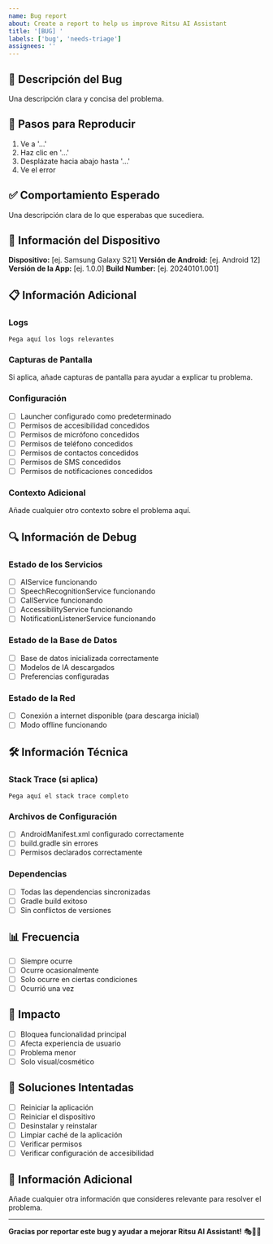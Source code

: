 ```yaml
---
name: Bug report
about: Create a report to help us improve Ritsu AI Assistant
title: '[BUG] '
labels: ['bug', 'needs-triage']
assignees: ''
---
```


## 🐛 Descripción del Bug

Una descripción clara y concisa del problema.

## 🔄 Pasos para Reproducir

1. Ve a '...'
2. Haz clic en '...'
3. Desplázate hacia abajo hasta '...'
4. Ve el error

## ✅ Comportamiento Esperado

Una descripción clara de lo que esperabas que sucediera.

## 📱 Información del Dispositivo

**Dispositivo:** [ej. Samsung Galaxy S21]
**Versión de Android:** [ej. Android 12]
**Versión de la App:** [ej. 1.0.0]
**Build Number:** [ej. 20240101.001]

## 📋 Información Adicional

### Logs
```
Pega aquí los logs relevantes
```

### Capturas de Pantalla
Si aplica, añade capturas de pantalla para ayudar a explicar tu problema.

### Configuración
- [ ] Launcher configurado como predeterminado
- [ ] Permisos de accesibilidad concedidos
- [ ] Permisos de micrófono concedidos
- [ ] Permisos de teléfono concedidos
- [ ] Permisos de contactos concedidos
- [ ] Permisos de SMS concedidos
- [ ] Permisos de notificaciones concedidos

### Contexto Adicional
Añade cualquier otro contexto sobre el problema aquí.

## 🔍 Información de Debug

### Estado de los Servicios
- [ ] AIService funcionando
- [ ] SpeechRecognitionService funcionando
- [ ] CallService funcionando
- [ ] AccessibilityService funcionando
- [ ] NotificationListenerService funcionando

### Estado de la Base de Datos
- [ ] Base de datos inicializada correctamente
- [ ] Modelos de IA descargados
- [ ] Preferencias configuradas

### Estado de la Red
- [ ] Conexión a internet disponible (para descarga inicial)
- [ ] Modo offline funcionando

## 🛠️ Información Técnica

### Stack Trace (si aplica)
```
Pega aquí el stack trace completo
```

### Archivos de Configuración
- [ ] AndroidManifest.xml configurado correctamente
- [ ] build.gradle sin errores
- [ ] Permisos declarados correctamente

### Dependencias
- [ ] Todas las dependencias sincronizadas
- [ ] Gradle build exitoso
- [ ] Sin conflictos de versiones

## 📊 Frecuencia

- [ ] Siempre ocurre
- [ ] Ocurre ocasionalmente
- [ ] Solo ocurre en ciertas condiciones
- [ ] Ocurrió una vez

## 🎯 Impacto

- [ ] Bloquea funcionalidad principal
- [ ] Afecta experiencia de usuario
- [ ] Problema menor
- [ ] Solo visual/cosmético

## 🔧 Soluciones Intentadas

- [ ] Reiniciar la aplicación
- [ ] Reiniciar el dispositivo
- [ ] Desinstalar y reinstalar
- [ ] Limpiar caché de la aplicación
- [ ] Verificar permisos
- [ ] Verificar configuración de accesibilidad

## 📝 Información Adicional

Añade cualquier otra información que consideres relevante para resolver el problema.

---

**Gracias por reportar este bug y ayudar a mejorar Ritsu AI Assistant!** 🎭🤖✨